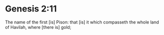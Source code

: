 # Genesis 2:11

The name of the first [is] Pison: that [is] it which compasseth the whole land of Havilah, where [there is] gold;